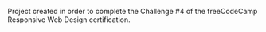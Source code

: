 Project created in order to complete the Challenge #4 of the freeCodeCamp Responsive Web Design certification.
